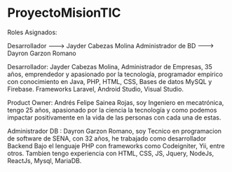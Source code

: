 # ProyectoMisionTIC

Roles Asignados:

Desarrollador           --->    Jayder Cabezas Molina
Administrador de BD     --->    Dayron Garzon Romano

Desarrollador: Jayder Cabezas Molina, Administrador de Empresas, 35 años, emprendedor y apasionado por la tecnología, programador empirico con conocimiento en Java, PHP, HTML, CSS, Bases de datos MySQL y Firebase. Frameworks Laravel, Android Studio, Visual Studio.

Product Owner: Andrés Felipe Sainea Rojas, soy Ingeniero en mecatrónica, tengo 25 años, apasionado por la ciencia la tecnología y como podemos impactar positivamente en la vida de las personas con cada una de estas.

Administrador DB : Dayron Garzon Romano, soy Tecnico en programacion de software de SENA, con 32 años, he trabajado como desarrollador Backend Bajo el lenguaje PHP con frameworks como Codeigniter, Yii, entre otros. Tambien tengo experiencia  con HTML, CSS, JS, Jquery, NodeJs, ReactJs, Mysql, MariaDB.